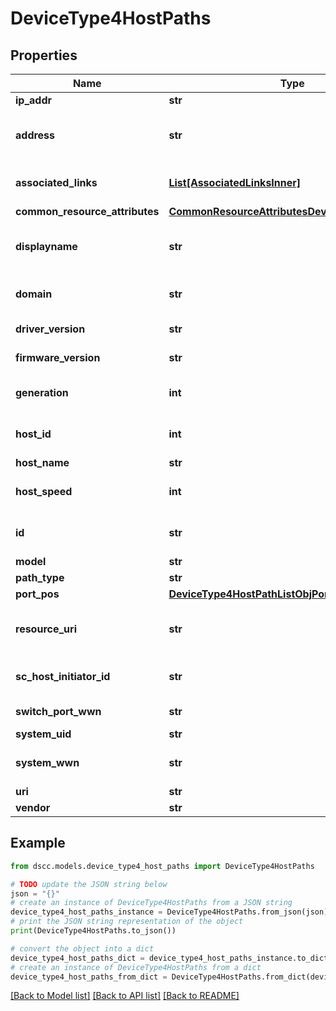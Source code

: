 # DeviceType4HostPaths


## Properties

Name | Type | Description | Notes
------------ | ------------- | ------------- | -------------
**ip_addr** | **str** | Ip Address | [optional] 
**address** | **str** | WWN Address of the Host Path | [optional] 
**associated_links** | [**List[AssociatedLinksInner]**](AssociatedLinksInner.md) | Associated Links Details | [optional] 
**common_resource_attributes** | [**CommonResourceAttributesDeviceType4HostPath**](CommonResourceAttributesDeviceType4HostPath.md) |  | [optional] 
**displayname** | **str** | Name to be used for display purposes | [optional] 
**domain** | **str** | Domain name of the Host | [optional] 
**driver_version** | **str** | Driver version    | [optional] 
**firmware_version** | **str** | Firmware version | [optional] 
**generation** | **int** | Generation Time of the Resource | [optional] 
**host_id** | **int** | ID of the Host resource | [optional] 
**host_name** | **str** | Host Name | [optional] 
**host_speed** | **int** | ID of the Host resource | [optional] 
**id** | **str** | HostPath Resource UID | [optional] 
**model** | **str** | Host Model | [optional] 
**path_type** | **str** | Path Type | [optional] 
**port_pos** | [**DeviceType4HostPathListObjPortPos**](DeviceType4HostPathListObjPortPos.md) |  | [optional] 
**resource_uri** | **str** | resourceUri for detailed hostpath object | [optional] 
**sc_host_initiator_id** | **str** | Host Service Initiator Id | [optional] 
**switch_port_wwn** | **str** | Switch Port WWN | [optional] 
**system_uid** | **str** | System Uid | [optional] 
**system_wwn** | **str** | System serial Number    | [optional] 
**uri** | **str** | Uri  | [optional] 
**vendor** | **str** | Vendor | [optional] 

## Example

```python
from dscc.models.device_type4_host_paths import DeviceType4HostPaths

# TODO update the JSON string below
json = "{}"
# create an instance of DeviceType4HostPaths from a JSON string
device_type4_host_paths_instance = DeviceType4HostPaths.from_json(json)
# print the JSON string representation of the object
print(DeviceType4HostPaths.to_json())

# convert the object into a dict
device_type4_host_paths_dict = device_type4_host_paths_instance.to_dict()
# create an instance of DeviceType4HostPaths from a dict
device_type4_host_paths_from_dict = DeviceType4HostPaths.from_dict(device_type4_host_paths_dict)
```
[[Back to Model list]](../README.md#documentation-for-models) [[Back to API list]](../README.md#documentation-for-api-endpoints) [[Back to README]](../README.md)


